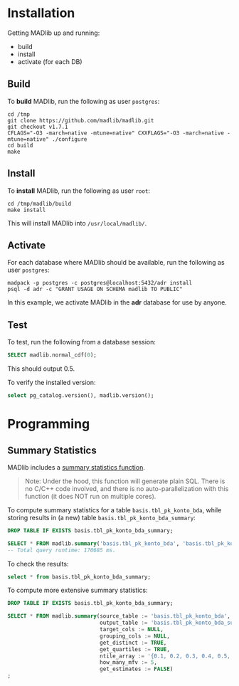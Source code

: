 
# Installation

Getting MADlib up and running:

* build
* install
* activate (for each DB)

## Build

To **build** MADlib, run the following as user `postgres`:

```console
cd /tmp
git clone https://github.com/madlib/madlib.git
git checkout v1.7.1
CFLAGS="-O3 -march=native -mtune=native" CXXFLAGS="-O3 -march=native -mtune=native" ./configure
cd build
make
```

## Install

To **install** MADlib, run the following as user `root`:

```console
cd /tmp/madlib/build
make install
```
This will install MADlib into `/usr/local/madlib/`.

## Activate

For each database where MADlib should be available, run the following as user `postgres`:

```console
madpack -p postgres -c postgres@localhost:5432/adr install
psql -d adr -c "GRANT USAGE ON SCHEMA madlib TO PUBLIC"
```

In this example, we activate MADlib in the **adr** database for use by anyone.

## Test

To test, run the following from a database session:

```sql
SELECT madlib.normal_cdf(0);
```

This should output 0.5.

To verify the installed version:

```sql
select pg_catalog.version(), madlib.version();
```

# Programming

## Summary Statistics

MADlib includes a [summary statistics function](http://doc.madlib.net/latest/group__grp__summary.html).

> Note: Under the hood, this function will generate plain SQL. There is no C/C++ code involved, and there is no auto-parallelization with this function (it does NOT run on multiple cores).

To compute summary statistics for a table `basis.tbl_pk_konto_bda`, while storing results in (a new) table `basis.tbl_pk_konto_bda_summary`:

```sql
DROP TABLE IF EXISTS basis.tbl_pk_konto_bda_summary;

SELECT * FROM madlib.summary('basis.tbl_pk_konto_bda', 'basis.tbl_pk_konto_bda_summary');
-- Total query runtime: 170685 ms.
```

To check the results:

```sql
select * from basis.tbl_pk_konto_bda_summary;
```

To compute more extensive summary statistics:

```sql
DROP TABLE IF EXISTS basis.tbl_pk_konto_bda_summary;

SELECT * FROM madlib.summary(source_table := 'basis.tbl_pk_konto_bda',
                             output_table := 'basis.tbl_pk_konto_bda_summary',
                             target_cols := NULL,
                             grouping_cols := NULL,
                             get_distinct := TRUE,
                             get_quartiles := TRUE,
                             ntile_array := '{0.1, 0.2, 0.3, 0.4, 0.5, 0.6, 0.7, 0.8, 0.9}'::float8[],
                             how_many_mfv := 5,
                             get_estimates := FALSE)
;
```

